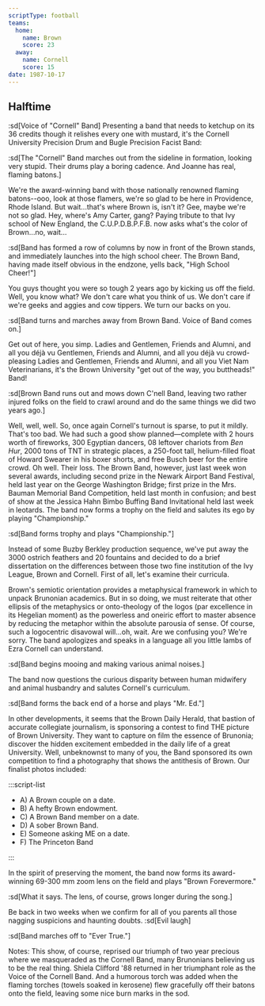 ```yaml
---
scriptType: football
teams:
  home:
    name: Brown
    score: 23
  away:
    name: Cornell
    score: 15
date: 1987-10-17
---
```


## Halftime

:sd[Voice of "Cornell" Band] Presenting a band that needs to ketchup on its 36 credits though it relishes every one with mustard, it's the Cornell University Precision Drum and Bugle Precision Facist Band:

:sd[The "Cornell" Band marches out from the sideline in formation, looking very stupid. Their drums play a boring cadence. And Joanne has real, flaming batons.]

We're the award-winning band with those nationally renowned flaming batons--ooo, look at those flamers, we're so glad to be here in Providence, Rhode Island. But wait...that's where Brown is, isn't it? Gee, maybe we're not so glad. Hey, where's Amy Carter, gang? Paying tribute to that Ivy school of New England, the C.U.P.D.B.P.F.B. now asks what's the color of Brown...no, wait...

:sd[Band has formed a row of columns by now in front of the Brown stands, and immediately launches into the high school cheer. The Brown Band, having made itself obvious in the endzone, yells back, "High School Cheer!"]

You guys thought you were so tough 2 years ago by kicking us off the field. Well, you know what? We don't care what you think of us. We don't care if we're geeks and aggies and cow tippers. We turn our backs on you.

:sd[Band turns and marches away from Brown Band. Voice of Band comes on.]

Get out of here, you simp. Ladies and Gentlemen, Friends and Alumni, and all you déjà vu Gentlemen, Friends and Alumni, and all you déjà vu crowd-pleasing Ladies and Gentlemen, Friends and Alumni, and all you Viet Nam Veterinarians, it's the Brown University "get out of the way, you buttheads!" Band!

:sd[Brown Band runs out and mows down C'nell Band, leaving two rather injured folks on the field to crawl around and do the same things we did two years ago.]

Well, well, well. So, once again Cornell's turnout is sparse, to put it mildly. That's too bad. We had such a good show planned—complete with 2 hours worth of fireworks, 300 Egyptian dancers, 08 leftover chariots from _Ben Hur_, 2000 tons of TNT in strategic places, a 250-foot tall, helium-filled float of Howard Swearer in his boxer shorts, and free Busch beer for the entire crowd. Oh well. Their loss. The Brown Band, however, just last week won several awards, including second prize in the Newark Airport Band Festival, held last year on the George Washington Bridge; first prize in the Mrs. Bauman Memorial Band Competition, held last month in confusion; and best of show at the Jessica Hahn Bimbo Buffing Band Invitational held last week in leotards. The band now forms a trophy on the field and salutes its ego by playing "Championship."

:sd[Band forms trophy and plays "Championship."]

Instead of some Buzby Berkley production sequence, we've put away the 3000 ostrich feathers and 20 fountains and decided to do a brief dissertation on the differences between those two fine institution of the Ivy League, Brown and Cornell. First of all, let's examine their curricula.

Brown's semiotic orientation provides a metaphysical framework in which to unpack Brunonian academics. But in so doing, we must reiterate that other ellipsis of the metaphysics or onto-theology of the logos (par excellence in its Hegelian moment) as the powerless and oneiric effort to master absence by reducing the metaphor within the absolute parousia of sense. Of course, such a logocentric disavowal will...oh, wait. Are we confusing you? We're sorry. The band apologizes and speaks in a language all you little lambs of Ezra Cornell can understand.

:sd[Band begins mooing and making various animal noises.]

The band now questions the curious disparity between human midwifery and animal husbandry and salutes Cornell's curriculum.

:sd[Band forms the back end of a horse and plays "Mr. Ed."]

In other developments, it seems that the Brown Daily Herald, that bastion of accurate collegiate journalism, is sponsoring a contest to find THE picture of Brown University. They want to capture on film the essence of Brunonia; discover the hidden excitement embedded in the daily life of a great University. Well, unbeknownst to many of you, the Band sponsored its own competition to find a photography that shows the antithesis of Brown. Our finalist photos included:

:::script-list

- A) A Brown couple on a date.
- B) A hefty Brown endowment.
- C) A Brown Band member on a date.
- D) A sober Brown Band.
- E) Someone asking ME on a date.
- F) The Princeton Band

:::

In the spirit of preserving the moment, the band now forms its award-winning 69-300 mm zoom lens on the field and plays "Brown Forevermore."

:sd[What it says. The lens, of course, grows longer during the song.]

Be back in two weeks when we confirm for all of you parents all those nagging suspicions and haunting doubts. :sd[Evil laugh]

:sd[Band marches off to "Ever True."]

Notes: This show, of course, reprised our triumph of two year precious where we masqueraded as the Cornell Band, many Brunonians believing us to be the real thing. Shiela Clifford '88 returned in her triumphant role as the Voice of the Cornell Band. And a humorous torch was added when the flaming torches (towels soaked in kerosene) flew gracefully off their batons onto the field, leaving some nice burn marks in the sod.
